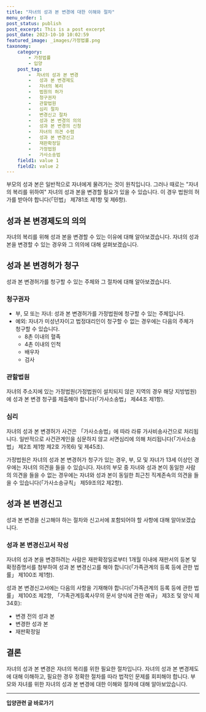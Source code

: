 ```yaml
---
title: "자녀의 성과 본 변경에 대한 이해와 절차"
menu_order: 1
post_status: publish
post_excerpt: This is a post excerpt
post_date: 2023-10-10 10:02:59
featured_image: _images/가정법률.png
taxonomy:
    category:
        - 가정법률
        - 입양
    post_tag:
        -  자녀의 성과 본 변경
        -   성과 본 변경제도
        -   자녀의 복리
        -   법원의 허가
        -   청구권자
        -   관할법원
        -   심리 절차
        -   변경신고 절차
        -   성과 본 변경의 의의
        -   성과 본 변경의 신청
        -   자녀의 의견 수렴
        -   성과 본 변경신고
        -   재판확정일
        -   가정법원
        -   가사소송법
    field1: value 1
    field2: value 2
---
```




부모의 성과 본은 일반적으로 자녀에게 물려가는 것이 원칙입니다. 그러나 때로는 "자녀의 복리를 위하여" 자녀의 성과 본을 변경할 필요가 있을 수 있습니다. 이 경우 법원의 허가를 받아야 합니다(「민법」 제781조 제1항 및 제6항).

## 성과 본 변경제도의 의의

자녀의 복리를 위해 성과 본을 변경할 수 있는 이유에 대해 알아보겠습니다. 자녀의 성과 본을 변경할 수 있는 경우와 그 의의에 대해 살펴보겠습니다.

## 성과 본 변경허가 청구

성과 본 변경허가를 청구할 수 있는 주체와 그 절차에 대해 알아보겠습니다.

### 청구권자

- 부, 모 또는 자녀: 성과 본 변경허가를 가정법원에 청구할 수 있는 주체입니다.
- 예외: 자녀가 미성년자이고 법정대리인이 청구할 수 없는 경우에는 다음의 주체가 청구할 수 있습니다.
  - 8촌 이내의 혈족
  - 4촌 이내의 인척
  - 배우자
  - 검사

### 관할법원

자녀의 주소지에 있는 가정법원(가정법원이 설치되지 않은 지역의 경우 해당 지방법원)에 성과 본 변경 청구를 제출해야 합니다(「가사소송법」 제44조 제1항).

### 심리

자녀의 성과 본 변경허가 사건은 「가사소송법」에 따라 라류 가사비송사건으로 처리됩니다. 일반적으로 사건관계인을 심문하지 않고 서면심리에 의해 처리됩니다(「가사소송법」 제2조 제1항 제2호 가목6) 및 제45조).

가정법원은 자녀의 성과 본 변경허가 청구가 있는 경우, 부, 모 및 자녀가 13세 이상인 경우에는 자녀의 의견을 들을 수 있습니다. 자녀의 부모 중 자녀와 성과 본이 동일한 사람의 의견을 들을 수 없는 경우에는 자녀와 성과 본이 동일한 최근친 직계존속의 의견을 들을 수 있습니다(「가사소송규칙」 제59조의2 제2항).

## 성과 본 변경신고

성과 본 변경을 신고해야 하는 절차와 신고서에 포함되어야 할 사항에 대해 알아보겠습니다.

### 성과 본 변경신고서 작성

자녀의 성과 본을 변경하려는 사람은 재판확정일로부터 1개월 이내에 재판서의 등본 및 확정증명서를 첨부하여 성과 본 변경신고를 해야 합니다(「가족관계의 등록 등에 관한 법률」 제100조 제1항).

성과 본 변경신고서에는 다음의 사항을 기재해야 합니다(「가족관계의 등록 등에 관한 법률」 제100조 제2항, 「가족관계등록사무의 문서 양식에 관한 예규」 제3조 및 양식 제34호):

- 변경 전의 성과 본
- 변경한 성과 본
- 재판확정일

## 결론

자녀의 성과 본 변경은 자녀의 복리를 위한 필요한 절차입니다. 자녀의 성과 본 변경제도에 대해 이해하고, 필요한 경우 정확한 절차를 따라 법적인 문제를 회피해야 합니다. 부모와 자녀를 위한 자녀의 성과 본 변경에 대한 이해와 절차에 대해 알아보았습니다.






















<!-- wp:separator -->
<hr class="wp-block-separator has-alpha-channel-opacity"/>
<!-- /wp:separator -->
<!-- wp:group {"backgroundColor":"base","layout":{"type":"constrained"}} -->
<div class="wp-block-group has-base-background-color has-background">
<!-- wp:paragraph {"align":"center","fontSize":"large"} -->
<p class="has-text-align-center has-large-font-size"><strong>입양관련 글 바로가기</strong></p>
<!-- /wp:paragraph -->


<!-- wp:latest-posts{"categories": [{"id": 1407, "count": 100, "description": "", "link": "https://uknowlaw.com/category/%ec%9e%85%ec%96%91/", "name": "입양", "slug": "입양", "taxonomy": "category", "parent": 0, "meta": [],"_links":{"self":[{"href":"https://uknowlaw.com/wp-json/wp/v2/categories/1407"}],"collection":[{"href":"https://uknowlaw.com/wp-json/wp/v2/categories"}],"about":[{"href":"https://uknowlaw.com/wp-json/wp/v2/taxonomies/category"}],"wp:post_type":[{"href":"https://uknowlaw.com/wp-json/wp/v2/posts?categories=1407"}],"curies":[{"name":"wp","href":"https://api.w.org/{rel}","templated":true}]}}],"postsToShow":100,"excerptLength":28,"postLayout":"grid","columns":2,"featuredImageAlign":"left","featuredImageSizeSlug":"large","fontSize":"medium"} /-->
</div>
<!-- /wp:group -->
    